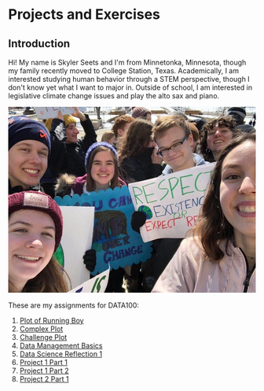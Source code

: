 # Projects and Exercises
## Introduction
Hi! My name is Skyler Seets and I'm from Minnetonka, Minnesota, though my family recently moved to College Station, Texas. Academically, I am interested studying human behavior through a STEM perspective, though I don't know yet what I want to major in. Outside of school, I am interested in legislative climate change issues and play the alto sax and piano. 


![](image5.jpeg)

These are my assignments for DATA100: 

1. [Plot of Running Boy](exercise1.md)
2. [Complex Plot](exercise2.md)
3. [Challenge Plot](exercise3.md)
4. [Data Management Basics](exercise4.md)
5. [Data Science Reflection 1](reflection1.md)
6. [Project 1 Part 1](exercise5.md)
7. [Project 1 Part 2](exercise6.md)
8. [Project 2 Part 1](exercise7.md)
